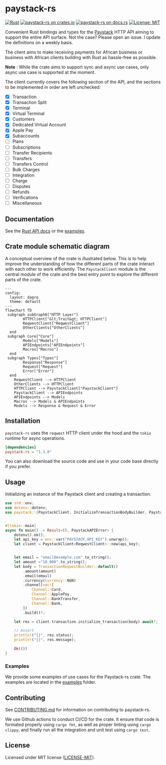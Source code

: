 # paystack-rs

[![Rust](https://github.com/morukele/paystack-rs/actions/workflows/main.yml/badge.svg?branch=main)](https://github.com/morukele/paystack-rs/actions/workflows/main.yml)
[![paystack-rs on crates.io](https://img.shields.io/crates/v/paystack-rs.svg)](https://crates.io/crates/paystack-rs)
[![paystack-rs  on docs.rs](https://docs.rs/paystack-rs/badge.svg)](https://docs.rs/paystack-rs)
[![License: MIT](https://img.shields.io/badge/License-MIT-yellow.svg)](https://opensource.org/licenses/MIT)

Convenient Rust bindings and types for the [Paystack](https://paystack.com) HTTP API aiming to support the entire API surface. Not the case? Please open an issue. I update the definitions on a weekly basis.

The client aims to make receiving payments for African business or business with African clients building with Rust as hassle-free as possible.

**Note** : While the crate aims to support sync and async use cases, only async use case is supported at the moment.

The client currently covers the following section of the API, and the sections to be implemented in order are left unchecked:

- [x] Transaction
- [x] Transaction Split
- [x] Terminal
- [x] Virtual Terminal
- [x] Customers
- [x] Dedicated Virtual Account
- [x] Apple Pay
- [x] Subaccounts
- [ ] Plans
- [ ] Subscriptions
- [ ] Transfer Recipients
- [ ] Transfers
- [ ] Transfers Control
- [ ] Bulk Charges
- [ ] Integration
- [ ] Charge
- [ ] Disputes
- [ ] Refunds
- [ ] Verifications
- [ ] Miscellaneous

## Documentation

See the [Rust API docs](https://docs.rs/paystack-rs) or the [examples](/examples).

## Crate module schematic diagram

A conceptual overview of the crate is illustrated below. This is to help improve the understanding of how the different
parts of the crate interact with each other to work efficiently. The `PaystackClient` module is the central module of
the crate and the best entry point to explore the different parts of the crate.

```mermaid
---
config:
  layout: dagre
  theme: default
---
flowchart TD
 subgraph subGraph0["HTTP Layer"]
        HTTPClient["&lt;Trait&gt; HTTPClient"]
        ReqwestClient["ReqwestClient"]
        OtherClients["OtherClients"]
  end
 subgraph Core["Core"]
        Models["Models"]
        APIEndpoints["APIEndpoints"]
        Macros["Macros"]
  end
 subgraph Types["Types"]
        Response["Response"]
        Request["Request"]
        Error["Error"]
  end
    ReqwestClient --> HTTPClient
    OtherClients --> HTTPClient
    HTTPClient --> PaystackClient["PaystackClient"]
    PaystackClient --> APIEndpoints
    APIEndpoints --> Models
    Macros --> Models & APIEndpoints
    Models --> Response & Request & Error
```

## Installation

`paystack-rs` uses the `reqwest` HTTP client under the hood and the `tokio` runtime for async operations.

```toml
[dependencies]
paystack-rs = "1.3.0"
```

You can also download the source code and use in your code base directly if you prefer.

## Usage

Initializing an instance of the Paystack client and creating a transaction.

```rust
use std::env;
use dotenv::dotenv;
use paystack::{PaystackClient, InitializeTransactionBodyBuilder, PaystackAPIError, Currency, Channel, ReqwestClient};


#[tokio::main]
async fn main() -> Result<(), PaystackAPIError> {
    dotenv().ok();
    let api_key = env::var("PAYSTACK_API_KEY").unwrap();
    let client = PaystackClient<ReqwestClient>::new(api_key);


    let email = "email@example.com".to_string();
    let amount ="10_000".to_string();
    let body = TransactionRequestBuilder::default()
        .amount(amount)
        .email(email)
        .currency(Currency::NGN)
        .channel(vec![
            Channel::Card,
            Channel::ApplePay,
            Channel::BankTransfer,
            Channel::Bank,
        ])
        .build()?;

    let res = client.transaction.initialize_transaction(body).await?;

    // Assert
    println!("{}", res.status);
    println!("{}", res.message);

    Ok(())
}
```

### Examples

We provide some examples of use cases for the Paystack-rs crate. The examples are located in the [examples](examples) folder.

## Contributing

See [CONTRIBUTING.md](/CONTRIBUTING.md) for information on contributing to paystack-rs.

We use Github actions to conduct CI/CD for the crate. It ensure that code is formated properly using `cargo fmt`, as well
as proper linting using `cargo clippy`, and finally run all the integration and unit test using `cargo test`.

## License

Licensed under MIT license ([LICENSE-MIT](/LICENSE-MIT)).
